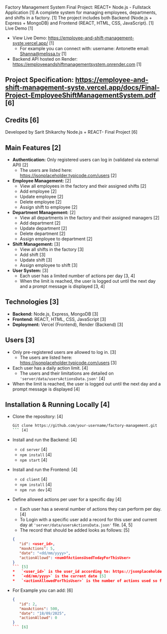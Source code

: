 Factory Management System Final Project: REACT+ Node.js - Fullstack Application [1]
A complete system for managing employees, departments, and shifts in a factory. [1]
The project includes both Backend (Node.js + Express + MongoDB) and Frontend (REACT, HTML, CSS, JavaScript). [1]
Live Demo [1]

*   View Live Demo: https://employee-and-shift-management-syste.vercel.app/ [1]
    *   For example you can connect with: username: Antonette email: Shanna@melissa.tv [1]
*   Backend API hosted on Render: https://employeeandshiftmanagementsystem.onrender.com [1]

## Project Specification: https://employee-and-shift-management-syste.vercel.app/docs/Final-Project-EmployeeShiftManagementSystem.pdf [6]

## Credits [6]
Developed by Sarit Shikarchy Node.js + REACT- Final Project [6]

## Main Features [2]

*   **Authentication:** Only registered users can log in (validated via external API) [2]
    *   The users are listed here: https://jsonplaceholder.typicode.com/users [2]
*   **Employee Management:** [2]
    *   View all employees in the factory and their assigned shifts [2]
    *   Add employee [2]
    *   Update employee [2]
    *   Delete employee [2]
    *   Assign shift to employee [2]
*   **Department Management:** [2]
    *   View all departments in the factory and their assigned managers [2]
    *   Add department [2]
    *   Update department [2]
    *   Delete department [2]
    *   Assign employee to department [2]
*   **Shift Management:** [3]
    *   View all shifts in the factory [3]
    *   Add shift [3]
    *   Update shift [3]
    *   Assign employee to shift [3]
*   **User System:** [3]
    *   Each user has a limited number of actions per day [3, 4]
    *   When the limit is reached, the user is logged out until the next day and a prompt message is displayed [3, 4]

## Technologies [3]

*   **Backend:** Node.js, Express, MongoDB [3]
*   **Frontend:** REACT, HTML, CSS, JavaScript [3]
*   **Deployment:** Vercel (Frontend), Render (Backend) [3]

## Users [3]

*   Only pre-registered users are allowed to log in. [3]
    *   The users are listed here: https://jsonplaceholder.typicode.com/users [3]
*   Each user has a daily action limit. [4]
    *   The users and their limitations are detailed on `'server/data/usersActionsData.json'` [4]
*   When the limit is reached, the user is logged out until the next day and a prompt message is displayed [4]

## Installation & Running Locally [4]

*   Clone the repository: [4]
    ```bash
    Git clone https://github.com/your-username/factory-management.git
    ``` [4]
*   Install and run the Backend: [4]
    *   `cd server` [4]
    *   `npm install` [4]
    *   `npm start` [4]
*   Install and run the Frontend: [4]
    *   `cd client` [4]
    *   `npm install` [4]
    *   `npm run dev` [4]
*   Define allowed actions per user for a specific day [4]
    *   Each user has a several number of actions they can perform per day. [4]
    *   To Login with a specific user add a record for this user and current day at `'server/data/usersActionsData.json'` file. [4, 5]
    *   The record that should be added looks as follows: [5]

    ```json
    {
       "id": <user_id>,
       "maxActions": 5,
       "date": "<dd/mm/yyyy>",
       "actionAllowd": <numOfActionsUsedTodayForThisUser>
    }
    ``` [5]
    *   `<user_id>` is the user_id according to: https://jsonplaceholder.typicode.com/users [5]
    *   `<dd/mm/yyyy>` is the current date [5]
    *   `<actionAllowedForThisUser>` is the number of actions used so far today for this user, the value in this field must be lower than maxActions [5]

*   For Example you can add: [6]
    ```json
    {
       "id": 2,
       "maxActions": 500,
       "date": "18/09/2025",
       "actionAllowd": 0
    }
    ``` [6]

